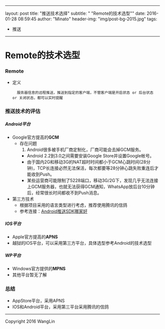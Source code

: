 
---
layout: post
title: "推送技术选择"
subtitle: " \"Remote的技术选型\""
date: 2016-01-28 08:59:45
author: "Minato"
header-img: "img/post-bg-2015.jpg"
tags:
- 推送
---

# Remote的技术选型
<!-- *************************
# -*- coding:utf-8 -*-
# author: WangLin <276293337@qq.com>
# filename: Remote的技术选型.md
# description: TODO
# create date: 2016-01-28 08:59:45
************************** -->

### Remote
* 定义
    
        服务器信息的远程推送，推送到指定的客户端，不管客户端是开启状态 or 后台状态 or 关闭状态，都可以实时提醒

### 推送技术的评估
##### Android平台
* Google官方提高的**GCM**
    * 存在问题
        1. Android很多被手机厂商定制化，厂商可能会去掉GCM服务。
        + Android 2.2到3.0之间需要安装Google Store并设置Google帐号。
        + 由于国内2G和移动3G的NAT超时时间都小于GCM心跳时间(28分钟)，TCP长连接必然无法保活，每次都要等28分钟心跳失败重连后才能收到Push。
        + 某些运营商可能限制了5228端口，移动3G/2G下，发现几乎无法连接上GCM服务器，也就无法获得GCM通知，WhatsApp放后台10分钟后，经常很长时间都收不到Push消息。
* 第三方技术
    * 根据项目采用的语言类型进行考虑，推荐使用腾讯的信鸽
    * 参考连接：[Android推送SDK哪家好][url1]

##### IOS平台
* Apple官方提高的**APNS**
* 越狱的IOS平台，可以采用第三方平台，具体选型参考Android的技术选型

##### WP平台
* Windows官方提供的**MPNS**
* 其他平台暂无了解

### 总结
* AppStore平台，采用APNS
* IOS和Android平台，采用第三平台采用腾讯的信鸽


[url1]:https://www.zhihu.com/question/22354498

-------

Copyright 2016 WangLin